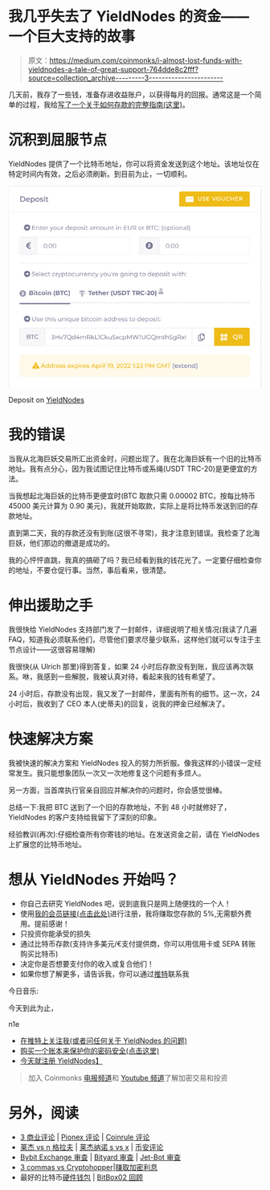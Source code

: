 # 我几乎失去了 YieldNodes 的资金——一个巨大支持的故事

> 原文：<https://medium.com/coinmonks/i-almost-lost-funds-with-yieldnodes-a-tale-of-great-support-764dde8c2fff?source=collection_archive---------3----------------------->

几天前，我存了一些钱，准备存进收益账户，以获得每月的回报。通常这是一个简单的过程，我给[写了一个关于如何存款的完整指南(这里)](https://0xn1ce.medium.com/yieldnodes-step-by-step-deposit-guide-use-bitcoin-wallet-kraken-or-credit-card-earning-5-15-6d1b75965c0c)。

# 沉积到屈服节点

YieldNodes 提供了一个比特币地址，你可以将资金发送到这个地址。该地址仅在特定时间内有效，之后必须刷新。到目前为止，一切顺利。

![](img/5c4df72d0486c31d892411ca46445c51.png)

Deposit on [YieldNodes](https://members.yieldnodes.com/c/?a=MyKawjWO4Aj6qAW&redirect=signup)

# 我的错误

当我从北海巨妖交易所汇出资金时，问题出现了。我在北海巨妖有一个旧的比特币地址。我有点分心，因为我试图记住比特币或系绳(USDT TRC-20)是更便宜的方法。

当我想起北海巨妖的比特币更便宜时(BTC 取款只需 0.00002 BTC，按每比特币 45000 美元计算为 0.90 美元)，我就开始取款，实际上是将比特币发送到旧的存款地址。

直到第二天，我的存款还没有到账(这很不寻常)，我才注意到错误。我检查了北海巨妖，他们那边的撤退是成功的。

我的心怦怦直跳，我真的搞砸了吗？我已经看到我的钱花光了。一定要仔细检查你的地址，不要仓促行事。当然，事后看来，很清楚。

# 伸出援助之手

我很快给 YieldNodes 支持部门发了一封邮件，详细说明了相关情况(我读了几遍 FAQ，知道我必须联系他们，尽管他们要求尽量少联系，这样他们就可以专注于主节点设计——这很容易理解)

我很快(从 Ulrich 那里)得到答复，如果 24 小时后存款没有到账，我应该再次联系。咻，我感到一些解脱，我被认真对待，看起来我的钱有希望了。

24 小时后，存款没有出现，我又发了一封邮件，里面有所有的细节。这一次，24 小时后，我收到了 CEO 本人(史蒂夫)的回复，说我的押金已经解决了。

# 快速解决方案

我被快速的解决方案和 YieldNodes 投入的努力所折服。像我这样的小错误一定经常发生。我只能想象团队一次又一次地修复这个问题有多烦人。

另一方面，当首席执行官亲自回应并解决你的问题时，你会感觉很棒。

总结一下:我把 BTC 送到了一个旧的存款地址，不到 48 小时就修好了，YieldNodes 的客户支持给我留下了深刻的印象。

经验教训(再次):仔细检查所有你寄钱的地址。在发送资金之前，请在 YieldNodes 上扩展您的比特币地址。

# 想从 YieldNodes 开始吗？

*   你自己去研究 YieldNodes 吧，说到底我只是网上随便找的一个人！
*   使用[我的会员链接(点击此处)](https://yieldnodes.com/?a=MyKawjWO4Aj6qAW&trk=publish0x)进行注册，我将赚取您存款的 5%,无需额外费用。提前感谢！
*   只投资你能承受的损失
*   通过比特币存款(支持许多美元/€支付提供商，你可以用信用卡或 SEPA 转账购买比特币)
*   决定你是否想要支付你的收入或复合他们！
*   如果你想了解更多，请告诉我，你可以通过[推特](https://twitter.com/n1ce34007134)联系我

今日音乐:

今天到此为止，

n1e

*   [在推特上关注我(或者问任何关于 YieldNodes 的问题)](https://twitter.com/0xn1ce)
*   [购买一个账本来保护你的密码安全(点击这里)](https://shop.ledger.com?r=efb39e05e4f3&tracker=BlogEnd)
*   [今天就注册 YieldNodes】](https://members.yieldnodes.com/c/?a=MyKawjWO4Aj6qAW&redirect=signup&trk=MediumEndOfBlog)

> 加入 Coinmonks [电报频道](https://t.me/coincodecap)和 [Youtube 频道](https://www.youtube.com/c/coinmonks/videos)了解加密交易和投资

# 另外，阅读

*   [3 商业评论](/coinmonks/3commas-review-an-excellent-crypto-trading-bot-2020-1313a58bec92) | [Pionex 评论](https://coincodecap.com/pionex-review-exchange-with-crypto-trading-bot) | [Coinrule 评论](/coinmonks/coinrule-review-2021-a-beginner-friendly-crypto-trading-bot-daf0504848ba)
*   [莱杰 vs n 格拉夫](/coinmonks/ledger-vs-ngrave-zero-7e40f0c1d694) | [莱杰纳诺 s vs x](/coinmonks/ledger-nano-s-vs-x-battery-hardware-price-storage-59a6663fe3b0) | [币安评论](/coinmonks/binance-review-ee10d3bf3b6e)
*   [Bybit Exchange 审查](/coinmonks/bybit-exchange-review-dbd570019b71) | [Bityard 审查](https://coincodecap.com/bityard-reivew) | [Jet-Bot 审查](https://coincodecap.com/jet-bot-review)
*   [3 commas vs Cryptohopper](/coinmonks/3commas-vs-pionex-vs-cryptohopper-best-crypto-bot-6a98d2baa203)|[赚取加密利息](/coinmonks/earn-crypto-interest-b10b810fdda3)
*   最好的比特币[硬件钱包](/coinmonks/hardware-wallets-dfa1211730c6) | [BitBox02 回顾](/coinmonks/bitbox02-review-your-swiss-bitcoin-hardware-wallet-c36c88fff29)